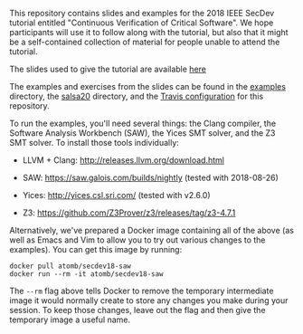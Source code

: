 This repository contains slides and examples for the 2018 IEEE SecDev
tutorial entitled "Continuous Verification of Critical Software". We
hope participants will use it to follow along with the tutorial, but
also that it might be a self-contained collection of material for
people unable to attend the tutorial.

The slides used to give the tutorial are available
[here](slides/saw-tutorial.pdf)

The examples and exercises from the slides can be found in the
[examples](examples) directory, the [salsa20](salsa20) directory, and
the [Travis configuration](.travis.yml) for this repository.

To run the examples, you'll need several things: the Clang compiler,
the Software Analysis Workbench (SAW), the Yices SMT solver, and the
Z3 SMT solver. To install those tools individually:

  * LLVM + Clang: http://releases.llvm.org/download.html

  * SAW: https://saw.galois.com/builds/nightly (tested with 2018-08-26)

  * Yices: http://yices.csl.sri.com/ (tested with v2.6.0)

  * Z3: https://github.com/Z3Prover/z3/releases/tag/z3-4.7.1

Alternatively, we've prepared a Docker image containing all of the
above (as well as Emacs and Vim to allow you to try out various
changes to the examples). You can get this image by running:

    docker pull atomb/secdev18-saw
    docker run --rm -it atomb/secdev18-saw

The `--rm` flag above tells Docker to remove the temporary
intermediate image it would normally create to store any changes you
make during your session. To keep those changes, leave out the flag
and then give the temporary image a useful name.

